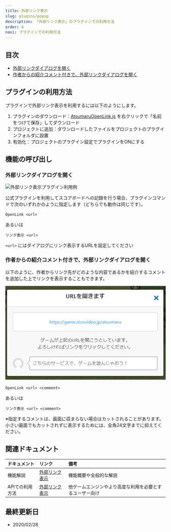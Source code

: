 ```yaml
---
title: 外部リンク表示
slug: plugins/popup
description: 「外部リンク表示」のプラグインでの利用方法
order: 4
navi: プラグインでの利用方法
---
```

    
## 目次
 - [外部リンクダイアログを開く](#外部リンクダイアログを開く)
 - [作者からの紹介コメント付きで、外部リンクダイアログを開く](#作者からの紹介コメント付きで、外部リンクダイアログを開く)
    
## プラグインの利用方法
プラグインで外部リンク表示を利用するには以下のようにします。
1. プラグインのダウンロード：[AtsumaruOpenLink.js](https://raw.githubusercontent.com/atsumaru/mv-plugins/master/plugins/AtsumaruOpenLink.js) を右クリックで「名前をつけて保存」してダウンロード
1. プロジェクトに追加：ダウンロードしたファイルをプロジェクトのプラグインフォルダに設置
1. 有効化：プロジェクトのプラグイン設定でプラグインをONにする
    
## 機能の呼び出し
    
### 外部リンクダイアログを開く
![外部リンク表示プラグイン利用例](/images/open-link_plugin_sample.png)
    
公式プラグインを利用してスコアボードへの記録を行う場合、プラグインコマンドで次のいずれかのように指定します（どちらでも動作は同じです）。
```
OpenLink <url>
```
あるいは
```
リンク表示 <url>
```
`<url>` にはダイアログにリンク表示するURLを設定してください
    
### 作者からの紹介コメント付きで、外部リンクダイアログを開く
以下のように、作者からリンク先がどのような内容であるかを紹介するコメントを追加した上でリンクを表示することもできます。
    
![コメントつき外部リンク](/images/popup_comment_sample.png)
    
```
OpenLink <url> <comment>
```
あるいは
```
リンク表示 <url> <comment>
```
※指定するコメントは、画面に収まらない場合はカットされることがあります。小さい画面でもカットされずに表示するためには、全角24文字までに抑えてください。
    
## 関連ドキュメント
    
ドキュメント|リンク|備考
:---|:---|:---
機能解説|[外部リンク表示](/popup)|機能概要や全般的な解説
APIでの利用方法|[外部リンク表示](/apis/popup)|他ゲームエンジンやより高度な利用を必要とするユーザー向け
    
## 最終更新日
 - 2020/02/28
